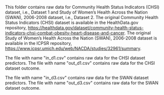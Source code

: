 This folder contains raw data for Community Health Status Indicators (CHSI) dataset, i.e., Dataset 1 and Study of Women’s Health Across the Nation (SWAN), 2006-2008 dataset, i.e., Dataset 2. The original Community Health Status Indicators (CHSI) dataset is available in the HealthData.gov repository, https://healthdata.gov/dataset/community-health-status-indicators-chsi-combat-obesity-heart-disease-and-cancer. The original Study of Women’s Health Across the Nation (SWAN), 2006-2008 dataset is available in the ICPSR repository, https://www.icpsr.umich.edu/web/NACDA/studies/32961/summary.

The file with name "in_d1.csv" contains raw data for the CHSI dataset predictors. 
The file with name "out_d1.csv" contains raw data for the CHSI dataset outcome.

The file with name "in_d3.csv" contains raw data for the SWAN dataset predictors. 
The file with name "out_d3.csv" contains raw data for the SWAN dataset outcome.
